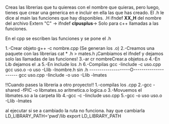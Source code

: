 Creas las librerias que tu quiereas con el nombre que quieras, pero luego, tienes que crear una generica en e incluir en ella las que has creado.
El .h le dice al main las funciones que hay disponibles.
  .H
  ifndef __XX_H__ del nombre del archivo
  Extern "C"         ->
  ifndef __clpusplus__-> Solo para c++
    llamadas a las funciones.

En el cpp se escriben las funciones y se pone el .h

1.-Crear objeto g++ -c nombre.cpp (Se generan los .o)
2.-Creamos una paquete con las librerias
   cat * .h > mates.h
   ¡Cambiamos el ifndef y dejamos solo las llamadas de las funciones!
3.-ar cr nombreCrear.a objetos.o
4.-En Lib dejamos el .a
5.-En include los .h
6.-Compilas gcc -Iinclude -c uso.cpp
            gcc uso.o -o uso -Llib -lnombre.h sin .h
            --------------------O---------------------
            gcc uso.cpp -Iinclude -o uso -Llib -lmates

!!Cuando pases la libreria a otro proyecto!!
1.-compilas los .cpp
2.-gcc -shared -fPIC -o libmates.so aritmetica.o logica.o
3.-Movuemos el libmates.so a la carpeta lib
4.-gcc -c -Iinclude uso.cpp
5.-gcc -o uso uso.o -Llib -lmates

al ejecutar si se a cambiado la ruta no funciona. hay que cambiarla
LD_LIBRARY_PATH='pwd'/lib
export LD_LIBRARY_PATH

